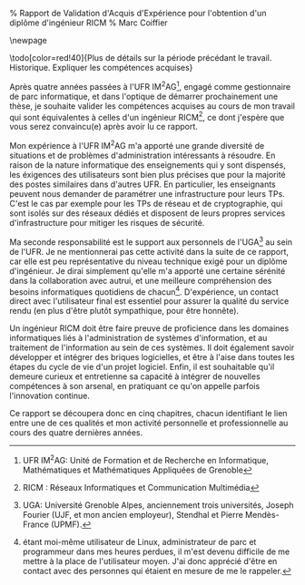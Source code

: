 % Rapport de Validation d'Acquis d'Expérience
  pour l'obtention d'un diplôme d'ingénieur RICM
% Marc Coiffier

\newpage

\todo[color=red!40]{Plus de détails sur la période précédant le
travail. Historique. Expliquer les compétences acquises}

Après quatre années passées à l'UFR IM$^2$AG[^ufrimag], engagé comme
gestionnaire de parc informatique, et dans l'optique de démarrer
prochainement une thèse, je souhaite valider les compétences acquises
au cours de mon travail qui sont équivalentes à celles d'un ingénieur
RICM[^ricm], ce dont j'espère que vous serez convaincu(e) après avoir
lu ce rapport.

Mon expérience à l'UFR IM$^2$AG m'a apporté une grande diversité de
situations et de problèmes d'administration intéressants à
résoudre. En raison de la nature informatique des enseignements qui y
sont dispensés, les éxigences des utilisateurs sont bien plus précises
que pour la majorité des postes similaires dans d'autres UFR. En
particulier, les enseignants peuvent nous demander de paramétrer une
infrastructure pour leurs TPs. C'est le cas par exemple pour
les TPs de réseau et de cryptographie, qui sont isolés sur des réseaux
dédiés et disposent de leurs propres services d'infrastructure pour
mitiger les risques de sécurité.

Ma seconde responsabilité est le support aux personnels de l'UGA[^uga]
au sein de l'UFR. Je ne mentionnerai pas cette activité dans la suite
de ce rapport, car elle est peu représentative du niveau technique
exigé pour un diplôme d'ingénieur. Je dirai simplement qu'elle m'a
apporté une certaine sérénité dans la collaboration avec autrui, et
une meilleure compréhension des besoins informatiques quotidiens de
chacun[^daily-needs]. D'expérience, un contact direct avec
l'utilisateur final est essentiel pour assurer la qualité du service
rendu (en plus d'être plutôt sympathique, pour être honnête).

Un ingénieur RICM doit être faire preuve de proficience dans les
domaines informatiques liés à l'administration de systèmes
d'information, et au traitement de l'information au sein de ces
systèmes. Il doit également savoir développer et intégrer des briques
logicielles, et être à l'aise dans toutes les étapes du cycle de vie
d'un projet logiciel. Enfin, il est souhaitable qu'il demeure curieux
et entretienne sa capacité à intégrer de nouvelles compétences à son
arsenal, en pratiquant ce qu'on appelle parfois l'innovation continue.

Ce rapport se découpera donc en cinq chapitres, chacun identifiant le
lien entre une de ces qualités et mon activité personnelle et
professionnelle au cours des quatre dernières années.

[^ricm]: RICM : Réseaux Informatiques et Communication Multimédia
[^ufrimag]: UFR IM$^2$AG: Unité de Formation et de Recherche en
Informatique, Mathématiques et Mathématiques Appliquées de Grenoble
[^uga]: UGA: Université Grenoble Alpes, anciennement trois
universités, Joseph Fourier (UJF, et mon ancien employeur), Stendhal
et Pierre Mendès-France (UPMF).

[^daily-needs]: étant moi-même utilisateur de Linux, administrateur de
  parc et programmeur dans mes heures perdues, il m'est devenu
  difficile de me mettre à la place de l'utilisateur moyen. J'ai donc
  apprécié d'être en contact avec des personnes qui étaient en mesure
  de me le rappeler.
